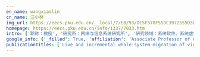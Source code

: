 ```yaml
---
en_name: wangxiaolin
cn_name: 汪小林
img_url: https://eecs.pku.edu.cn/__local/7/E8/93/DC5F570F55DC3972555D3EB3DDE_941E6017_1F8A.jpg?e=.jpg
homepage: https://eecs.pku.edu.cn/info/1337/7033.htm
intro: ['职称：教授', '研究所：网络与信息系统研究所', '研究领域：系统软件、系统虚拟化、云计算\r\n\r\n ', '办公电话：86-10-6276 7883', '电子邮件：wxl@pku.edu.cn\t', '个人主页： ']
google_info: {'_filled': True, 'affiliation': 'Associate Professor of Computer Science, Peking University', 'citedby': 1580, 'citedby5y': 565, 'cites_per_year': {2002: 7, 2003: 29, 2004: 35, 2005: 60, 2006: 50, 2007: 61, 2008: 57, 2009: 78, 2010: 78, 2011: 136, 2012: 134, 2013: 146, 2014: 123, 2015: 103, 2016: 113, 2017: 116, 2018: 121, 2019: 96, 2020: 15}}
publicationTitles: ['Live and incremental whole-system migration of virtual machines using block-bitmap', 'LAMA: Optimized locality-aware memory allocation for key-value cache', 'Evaluating and optimizing I/O virtualization in kernel-based virtual machine (KVM)', 'A simple cache partitioning approach in a virtualized environment', 'Selective hardware/software memory virtualization', '虚拟机全系统在线迁移', 'Optimal cache partition-sharing', '基于 GML 的 WebGIS 应用研究', '基于 GML 的 WebGIS 应用研究', 'Low Cost Working Set Size Tracking.', 'Kinetic modeling of data eviction in cache', 'Considerations on security and trust measurement for virtualized environment', '空间元数据研究及应用', '基于 Web Services 的城市空间信息服务集成框架研究', 'A survey on i/o virtualization and optimization', 'Fast live cloning of virtual machine based on xen', '层次化 WebGIS 构件系统的设计与实现', '城市空间信息及服务集成框架', 'Whole-System Live Migration Mechanism for Virtual Machines [J]', '基于 Geo—Union 的数字校园系统的设计与实现', '地理信息系统与数据库结合研究', 'LBS-p: A LBS platform supporting online map services', 'Barrier-Aware Warp Scheduling for Throughput Processors', '基于 GIS 的 “119” 消防指挥调度系统的设计与实现', 'A study of the behavior of helium atoms at Ni grain boundaries', 'Study of Ontology and Application for Emergency Event Model [J]', '基于 XML 的 WebGIS 通信协议的设计与实现', '基于 XML 的 WebGIS 通信协议的设计与实现', 'Study on GML-based WebGIS', 'DMM: A dynamic memory mapping model for virtual machines', 'Dynamic memory paravirtualization transparent to guest OS', 'Programming grid: a computer-aided education system for programming courses based on online judge', '基于 XML 的地理信息元数据系统', 'Performance metrics and models for shared cache', 'Optimal footprint symbiosis in shared cache', '利用虚拟化平台进行内存泄露探测', '分布式 GIS 的多 Agent 系统建模与实现', 'The study and application of crime emergency ontology event model', '应急事件 Ontology 语义模型及其应用', 'Agent 技术在分布式 GIS 中的应用研究', 'Agent 技术在分布式 GIS 中的应用研究', '面向分布式 GIS 的多 Agent 系统模型', '分布式 WebGIS 构件化研究', '修改客户操作系统优化 KVM 虚拟机的 I/O 性能', 'Study on spatial information service integration framework for digit al city based on Web Services [J]', 'A dynamic cache partitioning mechanism under virtualization environment', 'The Design and Implementation of Digital Campus System Based on Geo-Union [J]', 'Agent 及基于空间信息的辅助决策', 'Dynamic memory balancing for virtualization', 'Efficient LRU-based working set size tracking', '基于 SOA 的 GIS 应用设计与实现', 'REMOCA: Hypervisor remote disk cache', 'A transparent remote paging model for virtual machines', 'A Web Services Based Framework for Spatial Information and Services Integration', 'Design and implementation of a hierarchical component-based WebGIS', 'Geo—Agents 研究', 'WebGIS 的构件设计', 'Web Services 构架下的空间应用集成框架', 'QoS analysis on web service based spatial integration', 'GIS 中地图可视化的质量因素研究', '一个基于元数据导航的服务工作流装配模型', 'Mapping business workflows onto network services environments', 'SOM: A novel model for defining topological line-region relations', '编程网格: 一个基于 Online Judge 的程序设计类课程教学辅助系统', '轻量级 WebGIS 系统 PKGML', 'Study on Applying Agent Technology into Distributed GIS', '空间信息应用集成与互操作', '数据库在地理信息系统中的应用研究', 'Optimal Symbiosis and Fair Scheduling in Shared Cache', 'Improving TLB performance by increasing hugepage ratio', 'Web Service encapsulation of fortran-based geographical model', 'Detecting memory leak via VMM', '面向事件处置的信息服务集成调度模型', 'XML-based geospatial metadata system', 'Lightweight WebGIS system PKGML', 'Design and Implementation of GIS-based Fire Emergency Information System [J]', 'Extension of spatial metadata and agent-based spatial Data navigation mechanism', 'Dynamic cache partitioning based on hot page migration', 'The design and implementation of GIS applications based on SOA', 'Detecting and analyzing VM-exits', 'LBS-p: 一个支持在线地图服务的 LBS 支撑平台', '面向服务的工作流分层映射模型', 'Design hierarchical component-based WebGIS', '构件化 WebGIS 及其缓存框架', 'Design open sharing framework for spatial information in semantic web', 'Web service and geographical information integration', 'Design and Implementation of XML-Based Communication Protocols for WebGIS [J]', 'Spatial Information Grid–An Agent Framework', 'A dynamic load balancing policy for agent-based DGIS', 'Geo-Agents 系统中的负载控制策略', 'The Model of Distributed GIS-oriented Multi-agent System [J]', 'Revisiting memory management on virtualized environments', 'A Hierarchical Component-based WebGIS and Its Key Technologies', '北京大学 “计算概论” 课程的建设与改革', 'An agent approach to spatial information grid architecture design', 'A metadata framework for distributed geo-spatial databases in grid environment', 'Extension of spatial metadata for navigating distributed spatial data', '一种基于虚拟机的个性化计算机实验教学环境', '基于 SSD 高速缓存的桌面虚拟机交互性能优化方法', 'Modifying guest OS to optimize I/O virtualization in KVM', 'Byte-Map: A Novel Mobile Map Format Using Two-Byte Coordinates', 'Dynamic memory mapping delivers additional flexibility to virtual resource management', '面向操作系统透明的动态内存半虚拟化技术', 'Dynamics study on surface oxidization of uranium by X-ray diffraction', 'PK+ tree: an improved spatial index structure of PK tree', 'Component-based WebGIS and map visualization objects', '空间信息合作与并行处理', 'Design and Implementation of Map Visualization Objects in Component-based WebGIS', 'Optimizing GPU Virtualization with Address Mapping and Delayed Submission', 'Managing and integrating geography models in distributed environment', 'Fortran 地理模型的拆分与服务化封装', 'An Innovative Course about Network Storage and System Virtualization Technologies in PKU', 'Fast booting many similar virtual machines', 'DMM: 虚拟机的动态内存映射模型', '面向虚拟机的远程磁盘缓存', 'A Rule-Based Event Handling Model', 'Spatial multi-agent system and its applications', '一种基于热页迁移的虚拟机动态缓存划分方法', 'Mbalancer: 虚拟机内存资源动态预测与调配', 'Towards Eliminating Memory Virtualization Overhead', 'Design model execution engine based on web services for distributed geography modeling environment', '云计算架构下的深层次动态资源调配', '桌面虚拟化环境下的交互式性能优化', 'A Rule-Based Pretreatment Mechanism for Online Mobile Map Data', 'Sharing and reusing geography models via model execution engine', 'Locating Unregistered Toponym for Web Map Services', 'Split and Web Service Encapsulation of Fortran Geographical Model', 'A Think on Security and Trusty Measurement for Virtualized Environment', '虚拟机陷出的检测及分析', '虚拟机缓存划分的设计与实现', 'A Refined Mobile Map Format and Its Application', 'Hydriding Kinetics at Early Stage for U-2.5 Nb Alloy', 'FORTRAN 地理模型的服务化封装', '地理信息集成互操作平台及其 QoS', '地图精简中一种新的实体相交关系处理策略', '构件化 WebGIS 中的缓存框架', '基于 GML 和 Applet 的轻量级 WebGIS 系统 PKGML', '空间信息及服务集成框架', '基于 PKGML 的数字校园系统', 'GIS 的合作与并行', 'Semantic Web 中空间信息共享框架', 'Geo—Agents 系统中的合作与并行分析', '基于 Agent 的 WebGIS 信息搜索与分布计算模型', 'LBS-P: A LBS PLATFORM SUPPORTING ONLINE MAP SERVICES', 'BYTE-MAP: A NOVEL MOBILE MAP FORMAT USING TWO-BYTE COORDINATES', '基于!"# 的地理信息元数据系统', 'Geo—Agents 系统中的合作与并行分析', 'Mbalancer: 虚拟机内存资源动态预测与调配']
---
```

